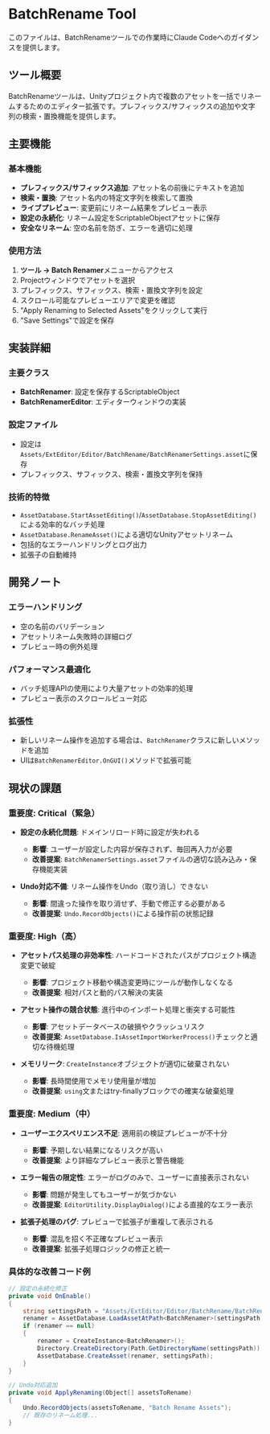 # BatchRename Tool

このファイルは、BatchRenameツールでの作業時にClaude Codeへのガイダンスを提供します。

## ツール概要

BatchRenameツールは、Unityプロジェクト内で複数のアセットを一括でリネームするためのエディター拡張です。プレフィックス/サフィックスの追加や文字列の検索・置換機能を提供します。

## 主要機能

### 基本機能
- **プレフィックス/サフィックス追加**: アセット名の前後にテキストを追加
- **検索・置換**: アセット名内の特定文字列を検索して置換
- **ライブプレビュー**: 変更前にリネーム結果をプレビュー表示
- **設定の永続化**: リネーム設定をScriptableObjectアセットに保存
- **安全なリネーム**: 空の名前を防ぎ、エラーを適切に処理

### 使用方法
1. **ツール → Batch Renamer**メニューからアクセス
2. Projectウィンドウでアセットを選択
3. プレフィックス、サフィックス、検索・置換文字列を設定
4. スクロール可能なプレビューエリアで変更を確認
5. "Apply Renaming to Selected Assets"をクリックして実行
6. "Save Settings"で設定を保存

## 実装詳細

### 主要クラス
- **BatchRenamer**: 設定を保存するScriptableObject
- **BatchRenamerEditor**: エディターウィンドウの実装

### 設定ファイル
- 設定は`Assets/ExtEditor/Editor/BatchRename/BatchRenamerSettings.asset`に保存
- プレフィックス、サフィックス、検索・置換文字列を保持

### 技術的特徴
- `AssetDatabase.StartAssetEditing()`/`AssetDatabase.StopAssetEditing()`による効率的なバッチ処理
- `AssetDatabase.RenameAsset()`による適切なUnityアセットリネーム
- 包括的なエラーハンドリングとログ出力
- 拡張子の自動維持

## 開発ノート

### エラーハンドリング
- 空の名前のバリデーション
- アセットリネーム失敗時の詳細ログ
- プレビュー時の例外処理

### パフォーマンス最適化
- バッチ処理APIの使用により大量アセットの効率的処理
- プレビュー表示のスクロールビュー対応

### 拡張性
- 新しいリネーム操作を追加する場合は、`BatchRenamer`クラスに新しいメソッドを追加
- UIは`BatchRenamerEditor.OnGUI()`メソッドで拡張可能

## 現状の課題

### 重要度: Critical（緊急）
- **設定の永続化問題**: ドメインリロード時に設定が失われる
  - **影響**: ユーザーが設定した内容が保存されず、毎回再入力が必要
  - **改善提案**: `BatchRenamerSettings.asset`ファイルの適切な読み込み・保存機能実装
  
- **Undo対応不備**: リネーム操作をUndo（取り消し）できない
  - **影響**: 間違った操作を取り消せず、手動で修正する必要がある
  - **改善提案**: `Undo.RecordObjects()`による操作前の状態記録

### 重要度: High（高）
- **アセットパス処理の非効率性**: ハードコードされたパスがプロジェクト構造変更で破綻
  - **影響**: プロジェクト移動や構造変更時にツールが動作しなくなる
  - **改善提案**: 相対パスと動的パス解決の実装

- **アセット操作の競合状態**: 進行中のインポート処理と衝突する可能性
  - **影響**: アセットデータベースの破損やクラッシュリスク
  - **改善提案**: `AssetDatabase.IsAssetImportWorkerProcess()`チェックと適切な待機処理

- **メモリリーク**: `CreateInstance`オブジェクトが適切に破棄されない
  - **影響**: 長時間使用でメモリ使用量が増加
  - **改善提案**: `using`文またはtry-finallyブロックでの確実な破棄処理

### 重要度: Medium（中）
- **ユーザーエクスペリエンス不足**: 適用前の検証プレビューが不十分
  - **影響**: 予期しない結果になるリスクが高い
  - **改善提案**: より詳細なプレビュー表示と警告機能

- **エラー報告の限定性**: エラーがログのみで、ユーザーに直接表示されない
  - **影響**: 問題が発生してもユーザーが気づかない
  - **改善提案**: `EditorUtility.DisplayDialog()`による直接的なエラー表示

- **拡張子処理のバグ**: プレビューで拡張子が重複して表示される
  - **影響**: 混乱を招く不正確なプレビュー表示
  - **改善提案**: 拡張子処理ロジックの修正と統一

### 具体的な改善コード例

```csharp
// 設定の永続化修正
private void OnEnable()
{
    string settingsPath = "Assets/ExtEditor/Editor/BatchRename/BatchRenamerSettings.asset";
    renamer = AssetDatabase.LoadAssetAtPath<BatchRenamer>(settingsPath);
    if (renamer == null)
    {
        renamer = CreateInstance<BatchRenamer>();
        Directory.CreateDirectory(Path.GetDirectoryName(settingsPath));
        AssetDatabase.CreateAsset(renamer, settingsPath);
    }
}

// Undo対応追加
private void ApplyRenaming(Object[] assetsToRename)
{
    Undo.RecordObjects(assetsToRename, "Batch Rename Assets");
    // 既存のリネーム処理...
}
```